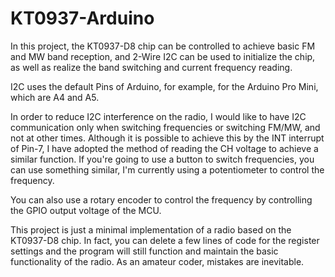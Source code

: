 # KT0937-Arduino
In this project, the KT0937-D8 chip can be controlled to achieve basic FM and MW band reception, and 2-Wire I2C can be used to initialize the chip, as well as realize the band switching and current frequency reading.

I2C uses the default Pins of Arduino, for example, for the Arduino Pro Mini, which are A4 and A5.

In order to reduce I2C interference on the radio, I would like to have I2C communication only when switching frequencies or switching FM/MW, and not at other times. Although it is possible to achieve this by the INT interrupt of Pin-7, I have adopted the method of reading the CH voltage to achieve a similar function. If you're going to use a button to switch frequencies, you can use something similar, I'm currently using a potentiometer to control the frequency.

You can also use a rotary encoder to control the frequency by controlling the GPIO output voltage of the MCU.

This project is just a minimal implementation of a radio based on the KT0937-D8 chip. In fact, you can delete a few lines of code for the register settings and the program will still function and maintain the basic functionality of the radio. As an amateur coder, mistakes are inevitable.
